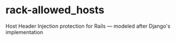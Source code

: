 # rack-allowed_hosts
Host Header Injection protection for Rails — modeled after Django's implementation
